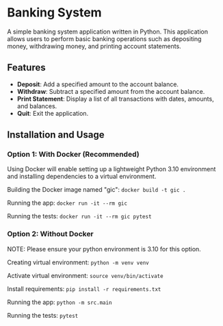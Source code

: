 # Banking System

A simple banking system application written in Python. This application allows users to perform basic banking operations such as depositing money, withdrawing money, and printing account statements.

## Features

- **Deposit**: Add a specified amount to the account balance.
- **Withdraw**: Subtract a specified amount from the account balance.
- **Print Statement**: Display a list of all transactions with dates, amounts, and balances.
- **Quit**: Exit the application.

## Installation and Usage
### Option 1: With Docker (Recommended)
Using Docker will enable setting up a lightweight Python 3.10 environment and installing dependencies to a virtual environment.

Building the Docker image named "gic":
    ```docker build -t gic .
        ```

Running the app:
    ```docker run -it --rm gic
        ```

Running the tests:
    ```docker run -it --rm gic pytest
        ```

### Option 2: Without Docker
NOTE: Please ensure your python environment is 3.10 for this option.

Creating virtual environment: ```python -m venv venv```

Activate virtual environment: ```source venv/bin/activate```

Install requirements: ```pip install -r requirements.txt```

Running the app: ```python -m src.main```

Running the tests: ```pytest```
